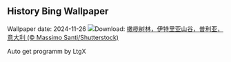 ## History Bing Wallpaper
Wallpaper date: 2024-11-26
![](https://www.bing.com/th?id=OHR.TrulliGrove_ZH-CN9519400567_UHD.jpg&w=1000)Download: [橄榄树林，伊特里亚山谷，普利亚，意大利 (© Massimo Santi/Shutterstock)](https://www.bing.com/th?id=OHR.TrulliGrove_ZH-CN9519400567_UHD.jpg)

Auto get programm by LtgX
